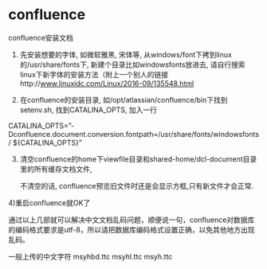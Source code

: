 # confluence
confluence安装文档

1) 先安装想要的字体, 如微软雅黑, 宋体等, 从windows/font下拷到linux的/usr/share/fonts下,
新建个目录比如windowsfonts放进去, 请自行搜索linux下新字体的安装方法（附上一个别人的链接http://www.linuxidc.com/Linux/2016-09/135548.html


2) 在confluence的安装目录, 如/opt/atlassian/confluence/bin下找到setenv.sh, 找到CATALINA_OPTS, 加入一行

CATALINA_OPTS=”-Dconfluence.document.conversion.fontpath=/usr/share/fonts/windowsfonts/ ${CATALINA_OPTS}”


3) 清空confluence的home下viewfile目录和shared-home/dcl-document目录里的所有缓存文档文件,

   不清空的话, confluence预览旧文件时还是会显示方框,只有新文件才会正常.
   
   
 4)重启confluence就OK了
 
 
 
 通过以上几部就可以解决中文文档乱码问题，顺便说一句，confluence对数据库的编码格式要求是utf-8，所以请把数据库编码格式设置正确，以免其他地方出现乱码。
 
 
 
 一般上传的中文字符  msyhbd.ttc  msyhl.ttc  msyh.ttc

